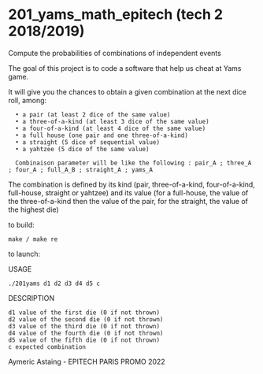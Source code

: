 # 201_yams_math_epitech (tech 2 2018/2019)

Compute the probabilities of combinations of independent events

The goal of this project is to code a software that help us cheat at Yams game. 

It will give you the chances to obtain a given combination at the next dice roll, among:

      • a pair (at least 2 dice of the same value)
      • a three-of-a-kind (at least 3 dice of the same value)
      • a four-of-a-kind (at least 4 dice of the same value)
      • a full house (one pair and one three-of-a-kind)
      • a straight (5 dice of sequential value)
      • a yahtzee (5 dice of the same value)
      
      Combinaison parameter will be like the following : pair_A ; three_A ; four_A ; full_A_B ; straight_A ; yams_A
      
The combination is defined by its kind (pair, three-of-a-kind, four-of-a-kind, full-house, straight or yahtzee) and its
value (for a full-house, the value of the three-of-a-kind then the value of the pair, for the straight, the value of the
highest die)

to build:

    make / make re
    
to launch:

USAGE
   
    ./201yams d1 d2 d3 d4 d5 c

DESCRIPTION

    d1 value of the first die (0 if not thrown)
    d2 value of the second die (0 if not thrown)
    d3 value of the third die (0 if not thrown)
    d4 value of the fourth die (0 if not thrown)
    d5 value of the fifth die (0 if not thrown)
    c expected combination
    
Aymeric Astaing - EPITECH PARIS PROMO 2022
